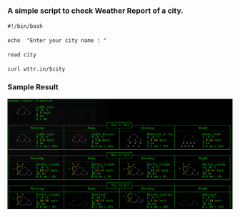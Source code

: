### A simple script to check Weather Report of a city.

```
#!/bin/bash

echo  "Enter your city name : "

read city

curl wttr.in/$city
```

### Sample Result

![Sample Result](weathercheck1.png)

